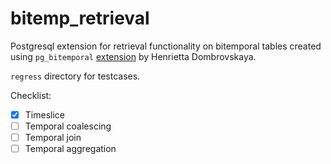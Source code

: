# bitemp_retrieval

Postgresql extension for retrieval functionality on bitemporal tables created using `pg_bitemporal` [extension](https://github.com/hettie-d/pg_bitemporal) by Henrietta Dombrovskaya.

`regress` directory for testcases.

Checklist:
- [x] Timeslice
- [ ] Temporal coalescing
- [ ] Temporal join
- [ ] Temporal aggregation